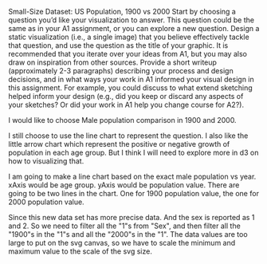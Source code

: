 Small-Size Dataset: US Population, 1900 vs 2000
Start by choosing a question you’d like your visualization to answer. This question could be the same as in your A1 assignment, or you can explore a new question.
Design a static visualization (i.e., a single image) that you believe effectively tackle that question, and use the question as the title of your graphic. It is recommended that you iterate over your ideas from A1, but you may also draw on inspiration from other sources. 
Provide a short writeup (approximately 2-3 paragraphs) describing your process and design decisions, and in what ways your work in A1 informed your visual design in this assignment. For example, you could discuss to what extend sketching helped inform your design (e.g., did you keep or discard any aspects of your sketches? Or did your work in A1 help you change course for A2?).  

I would like to choose Male population comparison in 1900 and 2000. 

I still choose to use the line chart to represent the question. I also like the little arrow chart which represent the positive or negative growth of population in each age group. But I think I will need to explore more in d3 on how to visualizing that. 

I am going to make a line chart based on the exact male population vs year.
xAxis would be age group. 
yAxis would be population value.
There are going to be two lines in the chart. 
One for 1900 population value, the one for 2000 population value.

Since this new data set has more precise data. And the sex is reported as 1 and 2. So we need to filter all the "1"s from "Sex", and then filter all the "1900"s in the "1"s and all the "2000"s in the "1". 
The data values are too large to put on the svg canvas, so we have to scale the minimum and maximum value to the scale of the svg size. 